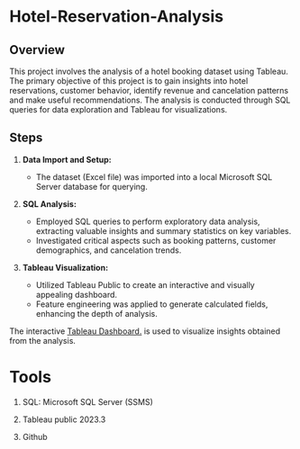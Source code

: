 # Hotel-Reservation-Analysis 

## Overview
This project involves the analysis of a hotel booking dataset using Tableau. The primary objective of this project is to gain insights into hotel reservations, customer behavior, identify revenue and cancelation patterns and make useful recommendations. The analysis is conducted through SQL queries for data exploration and Tableau for visualizations.

## Steps
1. **Data Import and Setup:**
   - The dataset (Excel file) was imported into a local Microsoft SQL Server database for querying.
   
2. **SQL Analysis:**
   - Employed SQL queries to perform exploratory data analysis, extracting valuable insights and summary statistics on key variables.
   - Investigated critical aspects such as booking patterns, customer demographics, and cancelation trends.
     
3. **Tableau Visualization:**
   - Utilized Tableau Public to create an interactive and visually appealing dashboard.
   - Feature engineering was applied to generate calculated fields, enhancing the depth of analysis.

The interactive [Tableau Dashboard.](https://public.tableau.com/views/hotel_reservations/HotelResDashboard?:language=en-US&publish=yes&:display_count=n&:origin=viz_share_link) is used to visualize insights obtained from the analysis.

# Tools
1. SQL: Microsoft SQL Server (SSMS)
   
2. Tableau public 2023.3
   
3. Github
  


